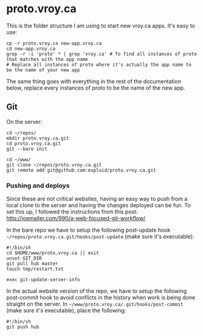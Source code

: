 # proto.vroy.ca

This is the folder structure I am using to start new vroy.ca apps. It's easy to use:

    cp -r proto.vroy.ca new-app.vroy.ca
    cd new-app.vroy.ca
    grep -r -i 'proto' * | grep 'vroy.ca' # To find all instances of proto that matches with the app name
    # Replace all instances of proto where it's actually the app name to be the name of your new app
    
The same thing goes with everything in the rest of the documentation below, replace every instances of proto to be the name of the new app.

## Git

On the server:

    cd ~/repos/
    mkdir proto.vroy.ca.git
    cd proto.vroy.ca.git
    git --bare init

    cd ~/www/
    git clone ~/repos/proto.vroy.ca.git
    git remote add git@github.com:exploid/proto.vroy.ca.git

### Pushing and deploys

Since these are not critical websites, having an easy way to push from a local clone to the server and having the changes deployed can be fun. To set this up, I followed the instructions from this post: http://joemaller.com/990/a-web-focused-git-workflow/

In the bare repo we have to setup the following post-update hook `~/repos/proto.vroy.ca.git/hooks/post-update` (make sure it's executable):

    #!/bin/sh
    cd $HOME/www/proto.vroy.ca || exit
    unset GIT_DIR
    git pull hub master
    touch tmp/restart.txt

    exec git-update-server-info

In the actual website version of the repo, we have to setup the following post-commit hook to avoid conflicts in the history when work is being done straight on the server. In `~/www/proto.vroy.ca/.git/hooks/post-commit` (make sure it's executable), place the following:

    #!/bin/sh
    git push hub
